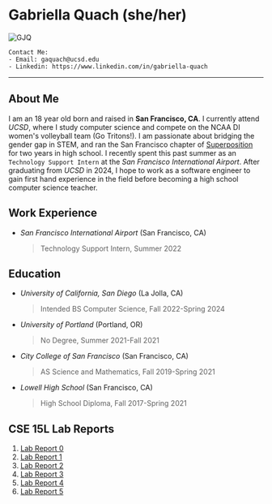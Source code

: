 # **Gabriella Quach (she/her)**
![GJQ](https://ucsdtritons.com/images/2022/8/9/Gabby_Quach.jpg?width=300)

```
Contact Me:
- Email: gaquach@ucsd.edu
- Linkedin: https://www.linkedin.com/in/gabriella-quach
```
---
## About Me

I am an 18 year old born and raised in **San Francisco, CA**. I currently attend *UCSD*, 
where I study computer science and compete on the NCAA DI women's volleyball team (Go Tritons!).  I am passionate about bridging the gender gap in STEM, and ran the San Francisco chapter of [Superposition](https://superposition.tech/) for two years in high school. I recently spent this past summer as an `Technology Support Intern` at the *San Francisco International Airport*. After graduating from *UCSD* in 2024, I hope to work as a software engineer to gain first hand experience in the field before becoming a high school computer science teacher.

## Work Experience
- *San Francisco International Airport* (San Francisco, CA)
    > Technology Support Intern, Summer 2022
    
## Education
* *University of California, San Diego* (La Jolla, CA)
    > Intended BS Computer Science, Fall 2022-Spring 2024
* *University of Portland* (Portland, OR)
    > No Degree, Summer 2021-Fall 2021
* *City College of San Francisco* (San Francisco, CA)
    > AS Science and Mathematics, Fall 2019-Spring 2021
* *Lowell High School* (San Francisco, CA)
    > High School Diploma, Fall 2017-Spring 2021

## CSE 15L Lab Reports

1.  [Lab Report 0](https://gjquach.github.io/cse15l-lab-reports/lab-report-1-week-0.html)
2. [Lab Report 1](https://gjquach.github.io/cse15l-lab-reports/lab-report-1-week-1.html)
3. [Lab Report 2](https://gjquach.github.io/cse15l-lab-reports/lab-report-2-week-3.html)
4. [Lab Report 3](https://gjquach.github.io/cse15l-lab-reports/lab-report-3-week-5.html)
5. [Lab Report 4](https://gjquach.github.io/cse15l-lab-reports/lab-report-4-week-7.html)
6. [Lab Report 5](https://gjquach.github.io/cse15l-lab-reports/lab-report-5-week-8.html)